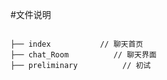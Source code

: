 #文件说明


```pre

├── index           // 聊天首页
├── chat_Room          // 聊天界面
├── preliminary          // 初试


```
